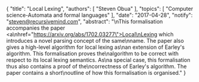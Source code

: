 {
    "title": "Local Lexing",
    "authors": [
        "Steven Obua"
    ],
    "topics": [
        "Computer science-Automata and formal languages"
    ],
    "date": "2017-04-28",
    "notify": "steven@recursivemind.com",
    "abstract": "\nThis formalisation accompanies the paper <a\nhref=\"https://arxiv.org/abs/1702.03277\">Local\nLexing</a> which introduces a novel parsing concept of the same\nname. The paper also gives a high-level algorithm for local lexing as\nan extension of Earley's algorithm. This formalisation proves the\nalgorithm to be correct with respect to its local lexing semantics. As\na special case, this formalisation thus also contains a proof of the\ncorrectness of Earley's algorithm. The paper contains a short\noutline of how this formalisation is organised."
}